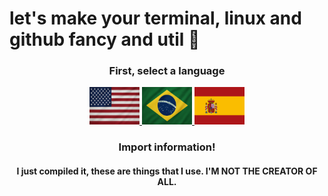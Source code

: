 # let's make your terminal, linux and github fancy and util 🐧

<div align="center" id="SetALanguage">
    <h3>First, select a language</h3>
</div>

<div align="center" id="flags">
    <a href="En/EN.md">
        <img width="80" height="60" src="imgs/USA.png" alt="English">
    </a>
    <a href="Br/BR.md">
        <img width="80" height="60" src="imgs/Brasil.png" alt="Português">
    </a>
    <a href="Es/ES.md">
        <img width="80" height="60" src="imgs/Spain.svg" alt="Español">
    </a>
</div>

<h3 align="center">Import information!</h3>
<h4 align="center">I just compiled it, these are things that I use. I'M NOT THE CREATOR OF ALL.</h4>
